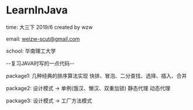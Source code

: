 # LearnInJava

time: 大三下 2019/6 
created by wzw

email: weizw-scut@gmail.com

school: 华南理工大学

--复习JAVA时写的一点代码--


package1: 几种经典的排序算法实现 快排、冒泡、二分查找、选择、插入、合并

package2: 设计模式 -> 单例(饿汉、懒汉、双重加锁) 静态代理 动态代理 

package3: 设计模式 -> 工厂方法模式


